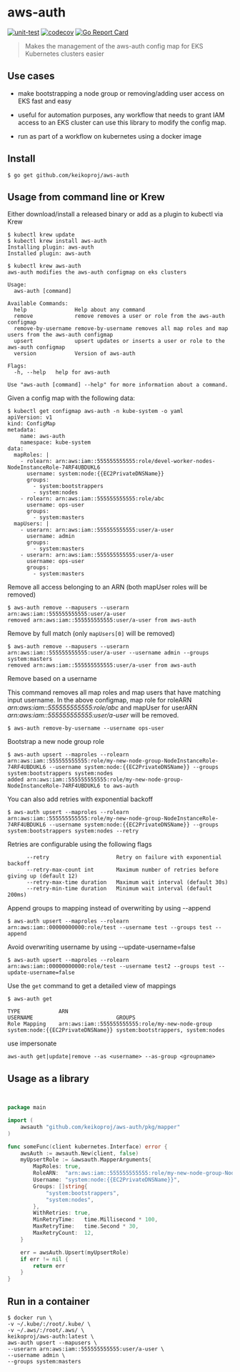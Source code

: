 
# aws-auth
[![unit-test](https://github.com/keikoproj/aws-auth/actions/workflows/unit-test.yaml/badge.svg?branch=master)](https://github.com/keikoproj/aws-auth/actions/workflows/unit-test.yaml)
[![codecov](https://codecov.io/gh/keikoproj/aws-auth/branch/master/graph/badge.svg)](https://codecov.io/gh/keikoproj/aws-auth)
[![Go Report Card](https://goreportcard.com/badge/github.com/keikoproj/aws-auth)](https://goreportcard.com/report/github.com/keikoproj/aws-auth)


> Makes the management of the aws-auth config map for EKS Kubernetes clusters easier

## Use cases

- make bootstrapping a node group or removing/adding user access on EKS fast and easy

- useful for automation purposes, any workflow that needs to grant IAM access to an EKS cluster can use this library to modify the config map.

- run as part of a workflow on kubernetes using a docker image

## Install

```text
$ go get github.com/keikoproj/aws-auth
```

## Usage from command line or Krew

Either download/install a released binary or add as a plugin to kubectl via Krew

```text
$ kubectl krew update
$ kubectl krew install aws-auth
Installing plugin: aws-auth
Installed plugin: aws-auth

$ kubectl krew aws-auth
aws-auth modifies the aws-auth configmap on eks clusters

Usage:
  aws-auth [command]

Available Commands:
  help               Help about any command
  remove             remove removes a user or role from the aws-auth configmap
  remove-by-username remove-by-username removes all map roles and map users from the aws-auth configmap
  upsert             upsert updates or inserts a user or role to the aws-auth configmap
  version            Version of aws-auth

Flags:
  -h, --help   help for aws-auth

Use "aws-auth [command] --help" for more information about a command.
```

Given a config map with the following data:

```text
$ kubectl get configmap aws-auth -n kube-system -o yaml
apiVersion: v1
kind: ConfigMap
metadata:
    name: aws-auth
    namespace: kube-system
data:
  mapRoles: |
    - rolearn: arn:aws:iam::555555555555:role/devel-worker-nodes-NodeInstanceRole-74RF4UBDUKL6
      username: system:node:{{EC2PrivateDNSName}}
      groups:
        - system:bootstrappers
        - system:nodes
    - rolearn: arn:aws:iam::555555555555:role/abc
      username: ops-user
      groups:
        - system:masters
  mapUsers: |
    - userarn: arn:aws:iam::555555555555:user/a-user
      username: admin
      groups:
        - system:masters
    - userarn: arn:aws:iam::555555555555:user/a-user
      username: ops-user
      groups:
        - system:masters
```

Remove all access belonging to an ARN (both mapUser roles will be removed)

```text
$ aws-auth remove --mapusers --userarn arn:aws:iam::555555555555:user/a-user
removed arn:aws:iam::555555555555:user/a-user from aws-auth
```

Remove by full match (only `mapUsers[0]` will be removed)

```text
$ aws-auth remove --mapusers --userarn arn:aws:iam::555555555555:user/a-user --username admin --groups system:masters
removed arn:aws:iam::555555555555:user/a-user from aws-auth
```

Remove based on a username

This command removes all map roles and map users that have matching input username. In the above configmap, map role for roleARN *arn:aws:iam::555555555555:role/abc* and mapUser for userARN *arn:aws:iam::555555555555:user/a-user* will be removed.

```text
$ aws-auth remove-by-username --username ops-user
```


Bootstrap a new node group role

```text
$ aws-auth upsert --maproles --rolearn arn:aws:iam::555555555555:role/my-new-node-group-NodeInstanceRole-74RF4UBDUKL6 --username system:node:{{EC2PrivateDNSName}} --groups system:bootstrappers system:nodes
added arn:aws:iam::555555555555:role/my-new-node-group-NodeInstanceRole-74RF4UBDUKL6 to aws-auth
```

You can also add retries with exponential backoff

```text
$ aws-auth upsert --maproles --rolearn arn:aws:iam::555555555555:role/my-new-node-group-NodeInstanceRole-74RF4UBDUKL6 --username system:node:{{EC2PrivateDNSName}} --groups system:bootstrappers system:nodes --retry
```

Retries are configurable using the following flags

```text
      --retry                     Retry on failure with exponential backoff
      --retry-max-count int       Maximum number of retries before giving up (default 12)
      --retry-max-time duration   Maximum wait interval (default 30s)
      --retry-min-time duration   Minimum wait interval (default 200ms)
```

Append groups to mapping instead of overwriting by using --append

```
$ aws-auth upsert --maproles --rolearn arn:aws:iam::00000000000:role/test --username test --groups test --append
```

Avoid overwriting username by using --update-username=false

```
$ aws-auth upsert --maproles --rolearn arn:aws:iam::00000000000:role/test --username test2 --groups test --update-username=false
```

Use the `get` command to get a detailed view of mappings

```
$ aws-auth get

TYPE        	ARN                                               USERNAME                         	GROUPS
Role Mapping	arn:aws:iam::555555555555:role/my-new-node-group  system:node:{{EC2PrivateDNSName}}	system:bootstrappers, system:nodes
```

use impersonate
```
aws-auth get|update|remove --as <username> --as-group <groupname> 
```

## Usage as a library

```go


package main

import (
    awsauth "github.com/keikoproj/aws-auth/pkg/mapper"
)

func someFunc(client kubernetes.Interface) error {
    awsAuth := awsauth.New(client, false)
    myUpsertRole := &awsauth.MapperArguments{
        MapRoles: true,
        RoleARN:  "arn:aws:iam::555555555555:role/my-new-node-group-NodeInstanceRole-74RF4UBDUKL6",
        Username: "system:node:{{EC2PrivateDNSName}}",
        Groups: []string{
            "system:bootstrappers",
            "system:nodes",
        },
        WithRetries: true,
        MinRetryTime:   time.Millisecond * 100,
        MaxRetryTime:   time.Second * 30,
        MaxRetryCount:  12,
    }

    err = awsAuth.Upsert(myUpsertRole)
    if err != nil {
        return err
    }
}

```

## Run in a container

```shell
$ docker run \
-v ~/.kube/:/root/.kube/ \
-v ~/.aws/:/root/.aws/ \
keikoproj/aws-auth:latest \
aws-auth upsert --mapusers \
--userarn arn:aws:iam::555555555555:user/a-user \
--username admin \
--groups system:masters
```
